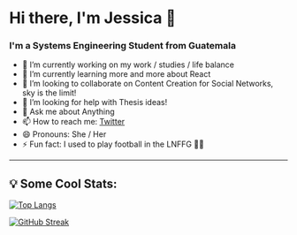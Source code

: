 # Hi there, I'm Jessica 👋

### I'm a Systems Engineering Student from Guatemala

- 🔭 I’m currently working on my work / studies / life balance
- 🌱 I’m currently learning more and more about React
- 👯 I’m looking to collaborate on Content Creation for Social Networks, sky is the limit!
- 🤔 I’m looking for help with Thesis ideas!
- 💬 Ask me about Anything
- 📫 How to reach me: [Twitter](https://twitter.com/jessicaboton)
- 😄 Pronouns: She / Her
- ⚡ Fun fact: I used to play football in the LNFFG 🏃‍♀️

---

## :bulb: Some Cool Stats:  

[![Top Langs](https://github-readme-stats.vercel.app/api/top-langs/?username=jessicabp19&layout=compact&theme=noctis_minimus)](https://github.com/anuraghazra/github-readme-stats)

[![GitHub Streak](https://streak-stats.demolab.com?user=jessicabp19&theme=noctis-minimus&mode=weekly)](https://git.io/streak-stats)




